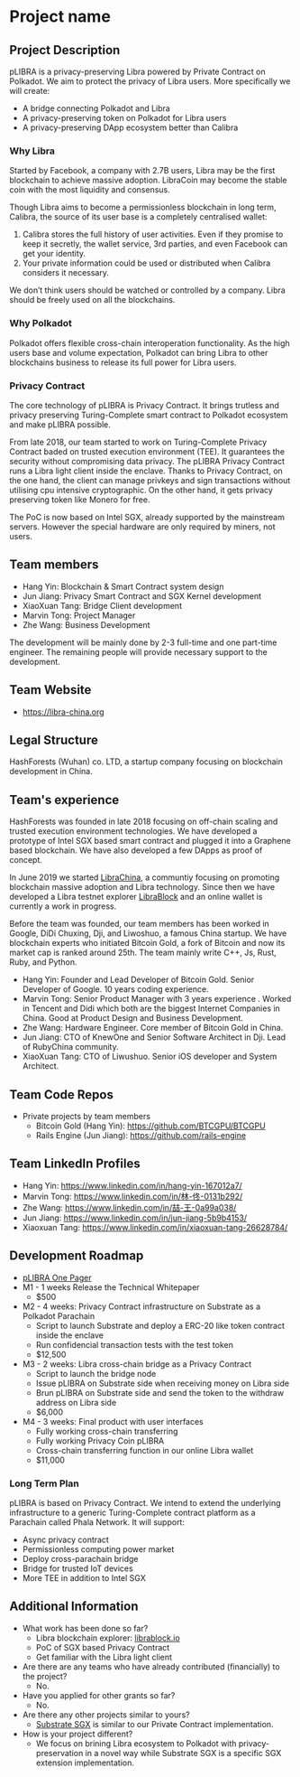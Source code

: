 # Project name

## Project Description
pLIBRA is a privacy-preserving Libra powered by Private Contract on Polkadot. We aim to protect the privacy of Libra users. More specifically we will create:

- A bridge connecting Polkadot and Libra
- A privacy-preserving token on Polkadot for Libra users
- A privacy-preserving DApp ecosystem better than Calibra

### Why Libra

Started by Facebook, a company with 2.7B users, Libra may be the first blockchain to achieve massive adoption. LibraCoin may become the stable coin with the most liquidity and consensus.

Though Libra aims to become a permissionless blockchain in long term, Calibra, the source of its user base is a completely centralised wallet:

1. Calibra stores the full history of user activities. Even if they promise to keep it secretly, the wallet service, 3rd parties, and even Facebook can get your identity.
2. Your private information could be used or distributed when Calibra considers it necessary.

We don’t think users should be watched or controlled by a company. Libra should be freely used on all the blockchains.

### Why Polkadot

Polkadot offers flexible cross-chain interoperation functionality. As the high users base and volume expectation, Polkadot can bring Libra to other blockchains business to release its full power for Libra users.

### Privacy Contract

The core technology of pLIBRA is Privacy Contract. It brings trutless and privacy preserving Turing-Complete smart contract to Polkadot ecosystem and make pLIBRA possible.

From late 2018, our team started to work on Turing-Complete Privacy Contract baded on trusted execution environment (TEE). It guarantees the security without compromising data privacy. The pLIBRA Privacy Contract runs a Libra light client inside the enclave. Thanks to Privacy Contract, on the one hand, the client can manage privkeys and sign transactions without utilising cpu intensive cryptographic. On the other hand, it gets privacy preserving token like Monero for free.

The PoC is now based on Intel SGX, already supported by the mainstream servers. However the special hardware are only required by miners, not users.

## Team members
* Hang Yin: Blockchain & Smart Contract system design
* Jun Jiang: Privacy Smart Contract and SGX Kernel development
* XiaoXuan Tang: Bridge Client development
* Marvin Tong: Project Manager
* Zhe Wang: Business Development

The development will be mainly done by 2-3 full-time and one part-time engineer. The remaining people will provide necessary support to the development.

## Team Website	
* https://libra-china.org

## Legal Structure 
HashForests (Wuhan) co. LTD, a startup company focusing on blockchain development in China.

## Team's experience

HashForests was founded in late 2018 focusing on off-chain scaling and trusted execution environment technologies. We have developed a prototype of Intel SGX based smart contract and plugged it into a Graphene based blockchain. We have also developed a few DApps as proof of concept.

In June 2019 we started [LibraChina](https://libra-china.org), a communtiy focusing on promoting blockchain massive adoption and Libra technology. Since then we have developed a Libra testnet explorer [LibraBlock](https://librablock.io) and an online wallet is currently a work in progress.

Before the team was founded, our team members has been worked in Google, DiDi Chuxing, Dji, and Liwoshuo, a famous China startup. We have blockchain experts who initiated Bitcoin Gold, a fork of Bitcoin and now its market cap is ranked around 25th. The team mainly write C++, Js, Rust, Ruby, and Python.

* Hang Yin: Founder and Lead Developer of Bitcoin Gold. Senior Developer of Google. 10 years coding experience.
* Marvin Tong: Senior Product Manager with 3 years experience . Worked in Tencent and Didi which both are the biggest Internet Companies in China. Good at Product Design and Business Development.
* Zhe Wang: Hardware Engineer. Core member of Bitcoin Gold in China.
* Jun Jiang: CTO of KnewOne and Senior Software Architect in Dji. Lead of RubyChina community.
* XiaoXuan Tang: CTO of Liwushuo. Senior iOS developer and System Architect.


## Team Code Repos

- Private projects by team members
  - Bitcoin Gold (Hang Yin): https://github.com/BTCGPU/BTCGPU
  - Rails Engine (Jun Jiang): https://github.com/rails-engine

## Team LinkedIn Profiles
* Hang Yin: https://www.linkedin.com/in/hang-yin-167012a7/
* Marvin Tong: https://www.linkedin.com/in/林-佟-0131b292/
* Zhe Wang: https://www.linkedin.com/in/喆-王-0a99a038/
* Jun Jiang: https://www.linkedin.com/in/jun-jiang-5b9b4153/
* Xiaoxuan Tang: https://www.linkedin.com/in/xiaoxuan-tang-26628784/

## Development Roadmap

- [pLIBRA One Pager](https://docs.google.com/document/d/e/2PACX-1vRpkf-xvEwDSglNHMKI2J8qC7F4JiB7kLv5kOwO_mJzg-bYRL545_3JxWaM-0rCX_iyHDb68zk3Sw75/pub)
- M1 - 1 weeks Release the Technical Whitepaper
  - $500
- M2 - 4 weeks: Privacy Contract infrastructure on Substrate as a Polkadot Parachain
  - Script to launch Substrate and deploy a ERC-20 like token contract inside the enclave
  - Run confidencial transaction tests with the test token
  - $12,500
- M3 - 2 weeks: Libra cross-chain bridge as a Privacy Contract
  - Script to launch the bridge node
  - Issue pLIBRA on Substrate side when receiving money on Libra side
  - Brun pLIBRA on Substrate side and send the token to the withdraw address on Libra side
  - $6,000
- M4 - 3 weeks: Final product with user interfaces
  - Fully working cross-chain transferring
  - Fully working Privacy Coin pLIBRA
  - Cross-chain transferring function in our online Libra wallet
  - $11,000

### Long Term Plan
pLIBRA is based on Privacy Contract. We intend to extend the underlying infrastructure to a generic Turing-Complete contract platform as a Parachain called Phala Network. It will support:

- Async privacy contract
- Permissionless computing power market
- Deploy cross-parachain bridge
- Bridge for trusted IoT devices
- More TEE in addition to Intel SGX


## Additional Information

* What work has been done so far?
  * Libra blockchain explorer: [librablock.io](https://librablock.io)
  * PoC of SGX based Privacy Contract
  * Get familiar with the Libra light client
* Are there are any teams who have already contributed (financially) to the project?
  * No.
* Have you applied for other grants so far?
  * No.
* Are there any other projects similar to yours?
  * [Substrate SGX](https://github.com/libra-china-org/Web3-collaboration/blob/master/grants/speculative/substrate_sgx_proposal.md) is similar to our Private Contract implementation.
* How is your project different?
  * We focus on brining Libra ecosystem to Polkadot with privacy-preservation in a novel way while Substrate SGX is a specific SGX extension implementation.
